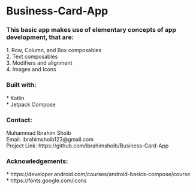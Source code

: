# Business-Card-App
<h3>This basic app makes use of elementary concepts of app development, that are:</h3>
1. Row, Column, and Box composables<br>
2. Text composables<br>
3. Modifiers and alignment<br>
4. Images and Icons<br>

<h3>Built with:</h3>
* Kotlin<br>
* Jetpack Compose

<h3>Contact:</h3>
Muhammad Ibrahim Shoib<br>
Email: ibrahimshoib123@gmail.com<br>
Project Link: https://github.com/ibrahimshoib/Business-Card-App<br>

<h3>Acknowledgements:</h3>
* https://developer.android.com/courses/android-basics-compose/course<br>
* https://fonts.google.com/icons<br>
